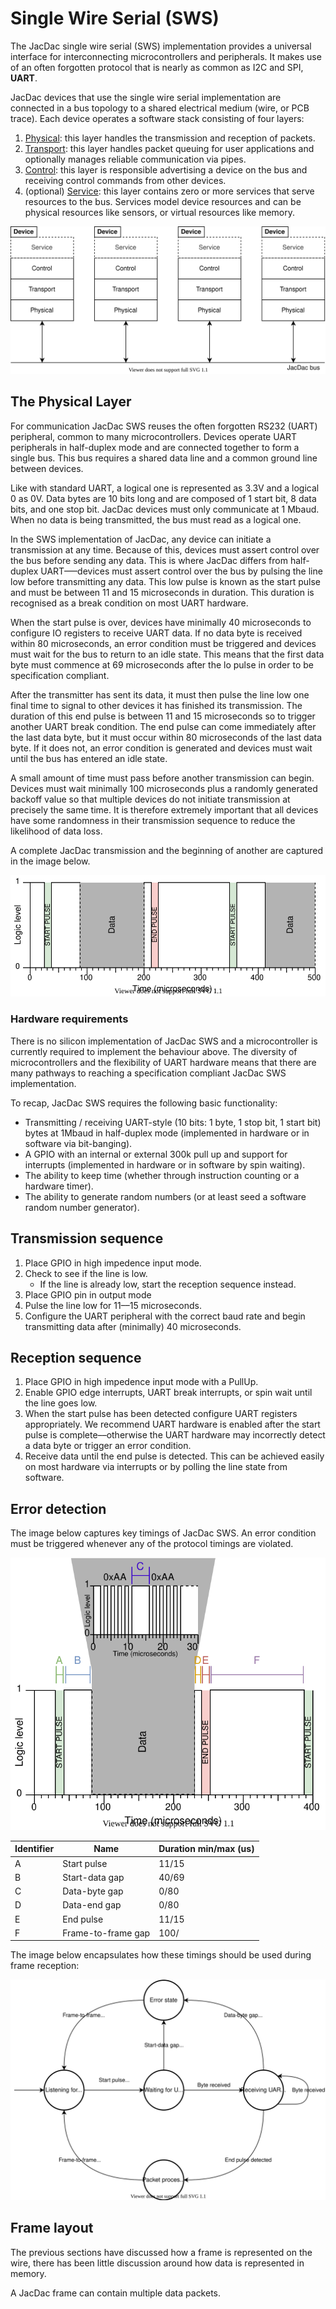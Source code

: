 # Single Wire Serial (SWS)

The JacDac single wire serial (SWS) implementation provides a universal interface for interconnecting microcontrollers and peripherals. It makes use of an often forgotten protocol that is nearly as common as I2C and SPI, __UART__.

JacDac devices that use the single wire serial implementation are connected in a bus topology to a shared electrical medium (wire, or PCB trace). Each device operates a software stack consisting of four layers:

1. [Physical](#the-physical-layer): this layer handles the transmission and reception of packets.
2. [Transport](./transport.md): this layer handles packet queuing for user applications and optionally manages reliable communication via pipes.
3. [Control](./control.md): this layer is responsible advertising a device on the bus and receiving control commands from other devices.
4. (optional) [Service](./service.md): this layer contains zero or more services that serve resources to the bus. Services model device resources and can be physical resources like sensors, or virtual resources like memory.

![An image describing the topology of JacDac. Each device is connected to a shared bus and has a software stack that consists of: physical, transport, control and an optional service layer.](./images/jacdac-stack.svg)

## The Physical Layer

For communication JacDac SWS reuses the often forgotten RS232 (UART) peripheral, common to many microcontrollers. Devices operate UART peripherals in half-duplex mode and are connected together to form a single bus. This bus requires a shared data line and a common ground line between devices.

Like with standard UART, a logical one is represented as 3.3V and a logical 0 as 0V. Data bytes are 10 bits long and are composed of 1 start bit, 8 data bits, and one stop bit. JacDac devices must only communicate at 1 Mbaud. When no data is being transmitted, the bus must read as a logical one.

In the SWS implementation of JacDac, any device can initiate a transmission at any time. Because of this, devices must assert control over the bus before sending any data. This is where JacDac differs from half-duplex UART–––devices must assert control over the bus by pulsing the line low before transmitting any data. This low pulse is known as the start pulse and must be between 11 and 15 microseconds in duration. This duration is recognised as a break condition on most UART hardware.

When the start pulse is over, devices have minimally 40 microseconds to configure IO registers to receive UART data. If no data byte is received within 80 microseconds, an error condition must be triggered and devices must wait for the bus to return to an idle state. This means that the first data byte must commence at 69 microseconds after the lo pulse in order to be specification compliant.

After the transmitter has sent its data, it must then pulse the line low one final time to signal to other devices it has finished its transmission. The duration of this end pulse is between 11 and 15 microseconds so to trigger another UART break condition. The end pulse can come immediately after the last data byte, but it must occur within 80 microseconds of the last data byte. If it does not, an error condition is generated and devices must wait until the bus has entered an idle state.

A small amount of time must pass before another transmission can begin. Devices must wait minimally 100 microseconds plus a randomly generated backoff value so that multiple devices do not initiate transmission at precisely the same time. It is therefore extremely important that all devices have some randomness in their transmission sequence to reduce the likelihood of data loss.

A complete JacDac transmission and the beginning of another are captured in the image below.

![An image depicting a JacDac transmission. A JacDac transmission begins with a start pulse of 11-14 us, a inter lo data spacing of minimally 40 us before data commences. A JacDac transmission ends with an end pulse of 11-14 us.](./images/jacdac-activity.svg)

### Hardware requirements

There is no silicon implementation of JacDac SWS and a microcontroller is currently required to implement the behaviour above. The diversity of microcontrollers and the flexibility of UART hardware means that there are many pathways to reaching a specification compliant JacDac SWS implementation.

To recap, JacDac SWS requires the following basic functionality:

* Transmitting / receiving UART-style (10 bits: 1 byte, 1 stop bit, 1 start bit) bytes at 1Mbaud in half-duplex mode (implemented in hardware or in software via bit-banging).
* A GPIO with an internal or external 300k pull up and support for interrupts (implemented in hardware or in software by spin waiting).
* The ability to keep time (whether through instruction counting or a hardware timer).
* The ability to generate random numbers (or at least seed a software random number generator).

<!--
We enumerate a few of the options we have explored below.

#### 32-bit ARM processors

Many ARM processors come with DMA-able (Direct Memory Access) UART peripherals. This means that no CPU intervention is required to send or receive UART data. Many of these processors also support half-duplex mode and internally tie RX to TX together when this mode is selected. For microcontrollers that do not support internal ties, these pins can usually be connected to each other externally for the same effect. Internal pull ups and timers often also come built into this class of microcontroller.

JacDac has been implemented on the following 32-bit ARM processors:

* Atmel SAMD21, SAMD51
* Nordic NRF52832, NRF52833, NRF52840
* STM 32F0, 32F1, 32F4

#### 8-bit processors

8-bit processors are typically not as capable as 32-bit ARM processors, but they are often cheaper. Throughout the design of JacDac we have considered this class of processor and have implemented JacDac on 8-bit processors with and without UART support. Through a software UART implementation via the PADAUK PMS150C, JacDac can be added to any sensor at the cost of 2.5 US cents.-->

## Transmission sequence

1. Place GPIO in high impedence input mode.
2. Check to see if the line is low.
   - If the line is already low, start the reception sequence instead.
3. Place GPIO pin in output mode
4. Pulse the line low for 11––15 microseconds.
5. Configure the UART peripheral with the correct baud rate and begin transmitting data after (minimally) 40 microseconds.


## Reception sequence

1. Place GPIO in high impedence input mode with a PullUp.
2. Enable GPIO edge interrupts, UART break interrupts, or spin wait until the line goes low.
3. When the start pulse has been detected configure UART registers appropriately. We recommend UART hardware is enabled after the start pulse is complete––otherwise the UART hardware may incorrectly detect a data byte or trigger an error condition.
4. Receive data until the end pulse is detected. This can be achieved easily on most hardware via interrupts or by polling the line state from software.

## Error detection

The image below captures key timings of JacDac SWS. An error condition must be triggered whenever any of the protocol timings are violated.

![An image depicting a JacDac transmission with portions of the signal labelled, A-F.](./images/jacdac-proto-timings.svg)

| Identifier 	| Name 	| Duration min/max (us) 	|
|------------	|-------------	|----------	|
| A          	|Start pulse	|11/15	|
| B          	|Start-data gap	|40/69	|
| C          	|Data-byte gap	|0/80	|
| D          	|Data-end gap	|0/80	|
| E          	|End pulse	|11/15	|
| F          	|Frame-to-frame gap	|100/	|

The image below encapsulates how these timings should be used during frame reception:

![An image depicting the state machine to be used when receiving a JacDac packet. Whenever any timing is exceeded, the device should wait for the frame-to-frame gap to elapse before listening for another packet.](./images/jacdac-state-diagram.svg)


## Frame layout

The previous sections have discussed how a frame is represented on the wire, there has been little discussion around how data is represented in memory.



A JacDac frame can contain multiple data packets.
